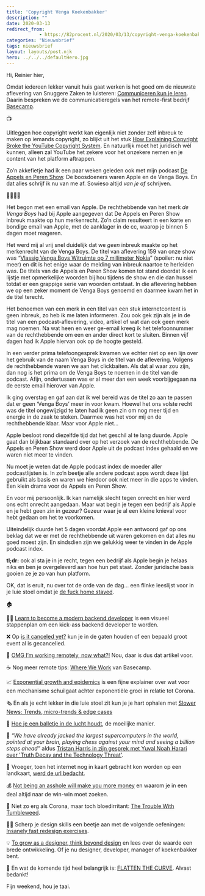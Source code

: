 ```yaml
---
title: 'Copyright Venga Koekenbakker'
description: ""
date: 2020-03-13
redirect_from: 
            - https://82procent.nl/2020/03/13/copyright-venga-koekenbakker/
categories: "Nieuwsbrief"
tags: nieuwsbrief	
layout: layouts/post.njk
hero: ../../../defaultHero.jpg
---
```

<!-- wp:paragraph -->

Hi, Reinier hier,

<!-- /wp:paragraph -->

<!-- wp:paragraph -->

Omdat iedereen lekker vanuit huis gaat werken is het goed om de nieuwste aflevering van Snuggere Zaken te luisteren: [Communiceren kun je leren](https://www.snuggerezaken.nl/18). Daarin bespreken we de communicatieregels van het remote-first bedrijf [Basecamp](https://basecamp.com).

<!-- /wp:paragraph -->

<!-- wp:paragraph -->

📺

<!-- /wp:paragraph -->

<!-- wp:paragraph -->

Uitleggen hoe copyright werkt kan eigenlijk niet zonder zelf inbreuk te maken op iemands copyright, zo blijkt uit het stuk [How Explaining Copyright Broke the YouTube Copyright System](https://www.law.nyu.edu/centers/engelberg/news/2020-03-04-youtube-takedown). En natuurlijk moet het juridisch wél kunnen, alleen zal YouTube het zekere voor het onzekere nemen en je content van het platform aftrappen.

<!-- /wp:paragraph -->

<!-- wp:paragraph -->

Zo’n akkefietje had ik een paar weken geleden ook met mijn podcast [De Appels en Peren Show](https://appelsenperenshow.nl). De boosdoeners waren Apple en de Venga Boys. En dat alles schrijf ik nu van me af. Sowieso altijd _van je af_ schrijven.

<!-- /wp:paragraph -->

<!-- wp:paragraph -->

👯‍♂️👯‍♀️

<!-- /wp:paragraph -->

<!-- wp:paragraph -->

Het begon met een email van Apple. De rechthebbende van het merk _de Venga Boys_ had bij Apple aangegeven dat De Appels en Peren Show inbreuk maakte op hun merkenrecht. Zo’n claim resulteert in een korte en bondige email van Apple, met de aanklager in de cc, waarop je binnen 5 dagen moet reageren.

<!-- /wp:paragraph -->

<!-- wp:paragraph -->

Het werd mij al vrij snel duidelijk dat we _geen_ inbreuk maakte op het merkenrecht van de Venga Boys. De titel van aflevering 159 van onze show was “[Vlassig Venga Boys Witruimte op 7 millimeter Nokia](https://www.appelsenperenshow.nl/157)” (spoiler: nu niet meer) en dit is het enige waar de melding van inbreuk naartoe te herleiden was. De titels van de Appels en Peren Show komen tot stand doordat ik een lijstje met opmerkelijke woorden bij hou tijdens de show en die dan hussel totdat er een grappige serie van woorden ontstaat. In die aflevering hebben we op een zeker moment de Venga Boys genoemd en daarmee kwam het in de titel terecht.

<!-- /wp:paragraph -->

<!-- wp:paragraph -->

Het benoemen van een merk in een titel van een stuk internetcontent is geen inbreuk, zo heb ik me laten informeren. Zou ook gek zijn als je in de titel van een podcast-aflevering, video, artikel of wat dan ook geen merk mag noemen. Na wat heen en weer ge-email kreeg ik het telefoonnummer van de rechthebbende om een en ander direct kort te sluiten. Binnen vijf dagen had ik Apple hiervan ook op de hoogte gesteld.

<!-- /wp:paragraph -->

<!-- wp:paragraph -->

In een verder prima telefoongesprek kwamen we echter niet op een lijn over het gebruik van de naam Venga Boys in de titel van de aflevering. Volgens de rechthebbende waren we aan het clickbaiten. Als dat al waar zou zijn, dan nog is het prima om de Venga Boys te noemen in de titel van de podcast. Afijn, ondertussen was er al meer dan een week voorbijgegaan na de eerste email hierover van Apple.

<!-- /wp:paragraph -->

<!-- wp:paragraph -->

Ik ging overstag en gaf aan dat ik wel bereid was de titel zo aan te passen dat er geen ‘Venga Boys’ meer in voor kwam. Hoewel het ons volste recht was de titel ongewijzigd te laten had ik geen zin om nog meer tijd en energie in de zaak te steken. Daarmee was het voor mij en de rechthebbende klaar. Maar voor Apple niet…

<!-- /wp:paragraph -->

<!-- wp:paragraph -->

Apple besloot rond diezelfde tijd dat het geschil al te lang duurde. Apple gaat dan blijkbaar standaard over op het verzoek van de rechthebbende. De Appels en Peren Show werd door Apple uit de podcast index gehaald en we waren niet meer te vinden.

<!-- /wp:paragraph -->

<!-- wp:paragraph -->

Nu moet je weten dat de Apple podcast index de moeder aller podcastlijsten is. In zo’n beetje alle andere podcast apps wordt deze lijst gebruikt als basis en waren we hierdoor ook niet meer in die apps te vinden. Een klein drama voor de Appels en Peren Show.

<!-- /wp:paragraph -->

<!-- wp:paragraph -->

En voor mij persoonlijk. Ik kan namelijk slecht tegen onrecht en hier werd ons echt onrecht aangedaan. Maar wat begin je tegen een bedrijf als Apple en je hebt geen zin in gezeur? Gezeur waar je al een kleine knieval voor hebt gedaan om het te voorkomen.

<!-- /wp:paragraph -->

<!-- wp:paragraph -->

Uiteindelijk duurde het 5 dagen voordat Apple een antwoord gaf op ons beklag dat we er met de rechthebbende uit waren gekomen en dat alles nu goed moest zijn. En sindsdien zijn we gelukkig weer te vinden in de Apple podcast index.

<!-- /wp:paragraph -->

<!-- wp:paragraph -->

**tl;dr:** ook al sta je in je recht, tegen een bedrijf als Apple begin je helaas niks en ben je overgeleverd aan hoe hun pet staat. Zonder juridische basis gooien ze je zo van hun platform.

<!-- /wp:paragraph -->

<!-- wp:paragraph -->

OK, dat is eruit, nu over tot de orde van de dag… een flinke leeslijst voor in je luie stoel omdat je [de fuck home stayed](https://staythefuckhome.com).

<!-- /wp:paragraph -->

<!-- wp:paragraph -->

🏠

<!-- /wp:paragraph -->

<!-- wp:paragraph -->

👨‍💻 [Learn to become a modern backend developer](https://roadmap.sh/backend) is een visueel stappenplan om een kick-ass backend developer te worden.

<!-- /wp:paragraph -->

<!-- wp:paragraph -->

❌ Op [is it canceled yet?](https://www.isitcanceledyet.com/) kun je in de gaten houden of een bepaald groot event al is gecancelled.

<!-- /wp:paragraph -->

<!-- wp:paragraph -->

🏡 [OMG I’m working remotely, now what?!](https://benediktlehnert.github.io/?ref=heydesigner) Nou, daar is dus dat artikel voor.

<!-- /wp:paragraph -->

<!-- wp:paragraph -->

☕ Nog meer remote tips: [Where We Work](https://basecamp.com/handbook/07-where-we-work) van Basecamp.

<!-- /wp:paragraph -->

<!-- wp:paragraph -->

📈 [Exponential growth and epidemics](https://www.youtube.com/watch?v=Kas0tIxDvrg) is een fijne explainer over wat voor een mechanisme schuilgaat achter exponentiële groei in relatie tot Corona.

<!-- /wp:paragraph -->

<!-- wp:paragraph -->

🗞 En als je echt lekker in die luie stoel zit kun je je hart ophalen met [Slower News: Trends, micro-trends & edge cases](https://www.slowernews.com/)

<!-- /wp:paragraph -->

<!-- wp:paragraph -->

🎾 [Hoe je een balletje in de lucht houdt](https://electrondust.com/2020/03/01/the-octo-bouncer/), de moeilijke manier.

<!-- /wp:paragraph -->

<!-- wp:paragraph -->

🧠 _“We have already jacked the largest supercomputers in the world, pointed at your brain, playing chess against your mind and seeing a billion steps ahead”_ aldus [Tristan Harris in zijn gesprek met Yuval Noah Harari over 'Truth Decay and the Technology Threat’](https://www.youtube.com/watch?v=FluIi30nzjE).

<!-- /wp:paragraph -->

<!-- wp:paragraph -->

🔗 Vroeger, toen het internet nog in kaart gebracht kon worden op een landkaart, [werd de url bedacht](https://blog.cloudflare.com/the-history-of-the-url/).

<!-- /wp:paragraph -->

<!-- wp:paragraph -->

💰 [Not being an asshole will make you more money](https://www.atlassquats.com/post/not-being-an-asshole-will-make-you-more-money) en waarom je in een deal altijd naar de win-win moet zoeken.

<!-- /wp:paragraph -->

<!-- wp:paragraph -->

🤠 Niet zo erg als Corona, maar toch bloedirritant: [The Trouble With Tumbleweed](https://www.youtube.com/watch?v=hsWr_JWTZss&t=1s).

<!-- /wp:paragraph -->

<!-- wp:paragraph -->

👨‍🎨 Scherp je design skills een beetje aan met de volgende oefeningen: [Insanely fast redesign exercises](https://uxdesign.cc/insanely-fast-redesign-exercises-a813f53f211a).

<!-- /wp:paragraph -->

<!-- wp:paragraph -->

💡 [To grow as a designer, think beyond design](https://uxdesign.cc/to-grow-as-a-ux-designer-think-beyond-design-aee3674104c1) en lees over de waarde een brede ontwikkeling. Of je nu designer, developer, manager of koekenbakker bent.

<!-- /wp:paragraph -->

<!-- wp:paragraph -->

🦠 En wat de komende tijd heel belangrijk is: [FLATTEN THE CURVE](https://mobile.twitter.com/SiouxsieW/status/1236721200291655680). Alvast bedankt!

<!-- /wp:paragraph -->

<!-- wp:paragraph -->

Fijn weekend, hou je taai.

<!-- /wp:paragraph -->
